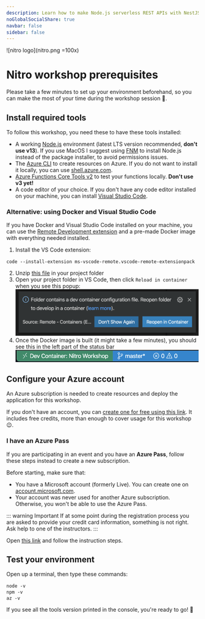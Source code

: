```yaml
---
description: Learn how to make Node.js serverless REST APIs with NestJS and Azure
noGlobalSocialShare: true
navbar: false
sidebar: false
---
```


![nitro logo](nitro.png =100x)

# Nitro workshop prerequisites

Please take a few minutes to set up your environment beforehand, so you can make the most of your time during the workshop session 💪.

## Install required tools

To follow this workshop, you need these to have these tools installed:

- A working [Node.js](https://nodejs.org) environment (latest LTS version recommended, **don't use v13**). If you use MacOS I suggest using [FNM](https://github.com/Schniz/fnm) to install Node.js instead of the package installer, to avoid permissions issues.
- The [Azure CLI](https://docs.microsoft.com/cli/azure/install-azure-cli?view=azure-cli-latest&WT.mc_id=nitro-workshop-yolasors&ocid=aid2462702_ThankYou_DevComm&eventId=SnowcampWorkshop__J-5rEio2r5p) to create resources on Azure. If you do not want to install it locally, you can use [shell.azure.com](https://shell.azure.com/?WT.mc_id=nitro-workshop-yolasors&ocid=aid2462702_ThankYou_DevComm&eventId=SnowcampWorkshop__J-5rEio2r5p).
- [Azure Functions Core Tools v2](https://docs.microsoft.com/azure/azure-functions/functions-run-local#v2?WT.mc_id=nitro-workshop-yolasors&ocid=aid2462702_ThankYou_DevComm&eventId=SnowcampWorkshop__J-5rEio2r5p) to test your functions locally. **Don't use v3 yet!**
- A code editor of your choice. If you don't have any code editor installed on your machine, you can install [Visual Studio Code](https://code.visualstudio.com?WT.mc_id=nitro-workshop-yolasors&ocid=aid2462702_ThankYou_DevComm&eventId=SnowcampWorkshop__J-5rEio2r5p).

### Alternative: using Docker and Visual Studio Code

If you have Docker and Visual Studio Code installed on your machine, you can use the [Remote Development extension](https://marketplace.visualstudio.com/items?itemName=ms-vscode-remote.vscode-remote-extensionpack&WT.mc_id=nitro-workshop-yolasors&ocid=aid2462702_ThankYou_DevComm&eventId=SnowcampWorkshop__J-5rEio2r5p) and a pre-made Docker image with everything needed installed.

1. Install the VS Code extension:
  ```
  code --install-extension ms-vscode-remote.vscode-remote-extensionpack
  ```
2. Unzip [this file](./devcontainer.zip) in your project folder
3. Open your project folder in VS Code, then click `Reload in container` when you see this popup:
   ![remote extension popup](./images/remote-open.png)
4. Once the Docker image is built (it might take a few minutes), you should see this in the left part of the status bar
    ![remote extension status command](./images/remote-status.png)

## Configure your Azure account

An Azure subscription is needed to create resources and deploy the application for this workshop.

If you don't have an account, you can [create one for free using this link](https://azure.microsoft.com/free/?WT.mc_id=nitro-workshop-yolasors&ocid=aid2462702_ThankYou_DevComm&eventId=SnowcampWorkshop__J-5rEio2r5p). It includes free credits, more than enough to cover usage for this workshop 😉.

### I have an Azure Pass

If you are participating in an event and you have an **Azure Pass**, follow these steps instead to create a new subscription.

Before starting, make sure that:
- You have a Microsoft account (formerly Live). You can create one on [account.microsoft.com](https://account.microsoft.com?WT.mc_id=nitro-workshop-yolasors&ocid=aid2462702_ThankYou_DevComm&eventId=SnowcampWorkshop__J-5rEio2r5p).
- Your account was never used for another Azure subscription. Otherwise, you won't be able to use the Azure Pass.

::: warning Important
If at some point during the registration process you are asked to provide your credit card information, something is not right. Ask help to one of the instructors.
:::

Open [this link](https://www.microsoftazurepass.com/Home/HowTo?Length=5&WT.mc_id=nitro-workshop-yolasors&ocid=aid2462702_ThankYou_DevComm&eventId=SnowcampWorkshop__J-5rEio2r5p) and follow the instruction steps. 

## Test your environment

Open up a terminal, then type these commands:
```
node -v
npm -v
az -v
```
If you see all the tools version printed in the console, you're ready to go! 🎉
